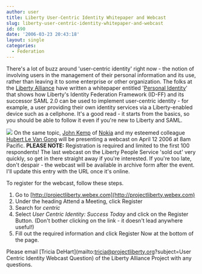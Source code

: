 ```yaml
---
author: user
title: Liberty User-Centric Identity Whitepaper and Webcast
slug: liberty-user-centric-identity-whitepaper-and-webcast
id: 690
date: '2006-03-23 20:43:18'
layout: single
categories:
  - Federation
---
```


There's a lot of buzz around 'user-centric identity' right now - the notion of involving users in the management of their personal information and its use, rather than leaving it to some enterprise or other organization. The folks at the [Liberty Alliance](http://www.projectliberty.org/) have written a whitepaper entitled '[Personal Identity](https://www.projectliberty.org/about/whitepapers/Personal_Identity.pdf)' that shows how Liberty's Identity Federation Framework (ID-FF) and its successor SAML 2.0 can be used to implement user-centric identity - for example, a user providing their own identity services via a Liberty-enabled device such as a cellphone. It's a good read - it starts from the basics, so you should be able to follow it even if you're new to Liberty and SAML.

![](http://blog.superpat.com/wp-content/uploads/2009/09/nseries.png) On the same topic, [John Kemp](http://appliedlife.blogspot.com/) of [Nokia](http://www.nokia.com) and my esteemed colleague [Hubert Le Van Gong](http://blogs.sun.com/roller/page/hubertsblog) will be presenting a webcast on April 12 2006 at 8am Pacific. **PLEASE NOTE:** Registration is required and limited to the first 100 respondents! The last webcast on the Liberty People Service 'sold out' very quickly, so get in there straight away if you're interested. If you're too late, don't despair - the webcast will be available in archive form after the event. I'll update this entry with the URL once it's online.

To register for the webcast, follow these steps.

1.  Go to [http://projectliberty.webex.com](http://projectliberty.webex.com)
2.  Under the heading Attend a Meeting, click Register
3.  Search for _centric_
4.  Select _User Centric Identity: Success Today_ and click on the Register Button. (Don't bother clicking on the link - it doesn't lead anywhere useful!)
5.  Fill out the required information and click Register Now at the bottom of the page.

Please email [Tricia DeHart](mailto:tricia@projectliberty.org?subject=User Centric Identity Webcast Question) of the Liberty Alliance Project with any questions.